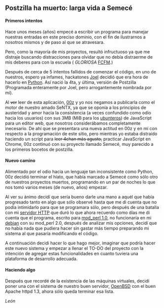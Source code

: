 ## Postzilla ha muerto: larga vida a Semecé

#### Primeros intentos

Hace unos meses (años) empecé a escribir un programa para manejar nuestras 
entradas en este preciso dominio, con el fin de ilustrarnos a nosotros 
mismos y de paso al que se atravesara.

Pero, como la mayoría de mis proyectos, resultó infructuoso ya que me 
distraje buscando distracciones para olvidar que no debía distraerme de 
mis deberes para con la escuela ( *GLORIOSA* [FCFM][].)

[FCFM]: http://www.fcfm.uanl.mx/

Después de cerca de 5 intentos fallidos de comenzar el código, en uno
de nuestros, espero ya infames, hackatones [Joel][miembros] decidió que era 
hora de hacerlo en [Python][]. Así nació la 4ta, y última, versión de Postzilla
(Programada enteramente por Joel, pero arrogantemente nombrada por mí).

[miembros]: http://sentx.net/post/miembros
[Python]: http://www.python.org/about/

Al <del>ver</del> <add>leer de</add> esta aplicación, [00z][miembros] y yo nos
negamos a publicarla como el motor de nuestro amado SeNTX, ya que se oponía a los 
principios de austeridad y amor hacia la consistencia (a veces confundido como 
odio hacia los usuarios) con sus 3MB (MiB para los [ubunteros][lol]) de JavaScript para 
un editor web, que nosotros considerábamos completamente inecesario. De ahí que 
se presentara una nueva actitud en 00z y en mí con respecto a la programación de 
este sitio, pero mientras yo estaba distraído haciendo un script para <del>leer 
4chan más agusto,</del> <add>practicar JavaScript en Chrome,</add> 00z continuó 
con su proyecto llamado Semecé, muy parecido a los primeros bocetos de postzilla.

[lol]: http://www.neowin.net/news/ubuntu-implements-units-policy-will-switch-to-base-10-units-in-future-release

#### Nuevo camino

Alimentado por el odio hacia un lenguaje tan inconsistente como Python, 00z
decidió terminar el hiato, que había marcado a Semecé como sólo otro de 
nuestros proyectos muertos, programando en un par de noches lo que nos tomó
varios meses (de nuevo, años) empezar.

Al ver su ánimo decidí que sería bueno darle una mano a aquél que había
progresado tanto en algo que sólo observé hasta que me di cuenta que 
no podía intimidarlo para que se programara sólo, pero después de una 
batalla con mi [servidor HTTP][httpd] que duró lo que ahora recuerdo como días me
di cuenta que el programa, escrito para [mod_perl 1.0][mperl], no funcionaría en
mi [debian][] con su mod_perl 2.0, después de analizar mis opciones, decidí
que no había nada que pudiera hacer sin gastar más tiempo preparando mi
sistema al que pasaría modificando el código.

[httpd]: http://apache.org/
[debian]: http://debian.org/
[mperl]: http://perl.apache.org/

A continuación decidi hacer lo que hago mejor, imaginar que podría hacer este
nuevo sistema y empezar a llenar el TO-DO del proyecto con la intención de
agregar estas funcionalidades en cuanto tuviera una plataforma de desarrollo
adecuada.

#### Haciendo algo

Después que recordé de la existencia de las máquinas virtuales, decidí poner
una con el sistema de nuestro buen servidor, [OpenBSD][] con el buen Apache 
httpd 1.3, ahora sólo queda terminar esa lista.

[OpenBSD]: http://openbsd.org/

_León_
